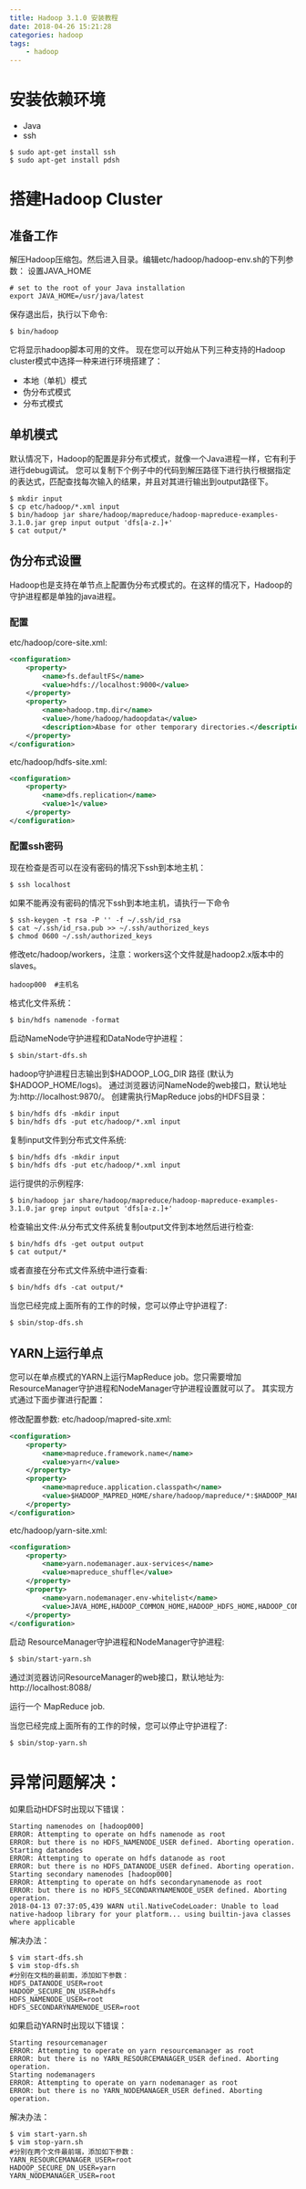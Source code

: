 ```yaml
---
title: Hadoop 3.1.0 安装教程
date: 2018-04-26 15:21:28
categories: hadoop
tags:
    - hadoop
---
```



# 安装依赖环境

- Java
- ssh

```shell
$ sudo apt-get install ssh
$ sudo apt-get install pdsh
```

# 搭建Hadoop Cluster

## 准备工作

解压Hadoop压缩包。然后进入目录。编辑etc/hadoop/hadoop-env.sh的下列参数：
设置JAVA_HOME

```
# set to the root of your Java installation
export JAVA_HOME=/usr/java/latest 
```

保存退出后，执行以下命令:

```
$ bin/hadoop  
```

它将显示hadoop脚本可用的文件。
现在您可以开始从下列三种支持的Hadoop cluster模式中选择一种来进行环境搭建了：

- 本地（单机）模式
- 伪分布式模式
- 分布式模式

## 单机模式

默认情况下，Hadoop的配置是非分布式模式，就像一个Java进程一样，它有利于进行debug调试。
您可以复制下个例子中的代码到解压路径下进行执行根据指定的表达式，匹配查找每次输入的结果，并且对其进行输出到output路径下。

```shell
$ mkdir input  
$ cp etc/hadoop/*.xml input  
$ bin/hadoop jar share/hadoop/mapreduce/hadoop-mapreduce-examples-3.1.0.jar grep input output 'dfs[a-z.]+'  
$ cat output/*  
```

## 伪分布式设置

Hadoop也是支持在单节点上配置伪分布式模式的。在这样的情况下，Hadoop的守护进程都是单独的java进程。

### 配置

etc/hadoop/core-site.xml:
```xml
<configuration>  
    <property>  
        <name>fs.defaultFS</name>  
        <value>hdfs://localhost:9000</value>  
    </property>
    <property>  
        <name>hadoop.tmp.dir</name>  
        <value>/home/hadoop/hadoopdata</value>  
        <description>Abase for other temporary directories.</description>  
    </property>  
</configuration> 
```

etc/hadoop/hdfs-site.xml:
```xml
<configuration>  
    <property>  
        <name>dfs.replication</name>  
        <value>1</value>  
    </property>  
</configuration>  
```

### 配置ssh密码

现在检查是否可以在没有密码的情况下ssh到本地主机：

```shell
$ ssh localhost
```

如果不能再没有密码的情况下ssh到本地主机，请执行一下命令
```shell
$ ssh-keygen -t rsa -P '' -f ~/.ssh/id_rsa  
$ cat ~/.ssh/id_rsa.pub >> ~/.ssh/authorized_keys  
$ chmod 0600 ~/.ssh/authorized_keys  
```

修改etc/hadoop/workers，注意：workers这个文件就是hadoop2.x版本中的slaves。
```
hadoop000  #主机名  
```

格式化文件系统：
```shell
$ bin/hdfs namenode -format 
```

启动NameNode守护进程和DataNode守护进程：
```shell
$ sbin/start-dfs.sh
```

hadoop守护进程日志输出到$HADOOP_LOG_DIR 路径 (默认为 $HADOOP_HOME/logs)。
通过浏览器访问NameNode的web接口，默认地址为:http://localhost:9870/。
创建需执行MapReduce jobs的HDFS目录：
```shell
$ bin/hdfs dfs -mkdir input  
$ bin/hdfs dfs -put etc/hadoop/*.xml input  
```

复制input文件到分布式文件系统:
```shell
$ bin/hdfs dfs -mkdir input  
$ bin/hdfs dfs -put etc/hadoop/*.xml input  
```

运行提供的示例程序:
```shell
$ bin/hadoop jar share/hadoop/mapreduce/hadoop-mapreduce-examples-3.1.0.jar grep input output 'dfs[a-z.]+'  
```

检查输出文件:从分布式文件系统复制output文件到本地然后进行检查:
```shell
$ bin/hdfs dfs -get output output  
$ cat output/*  
```
或者直接在分布式文件系统中进行查看:
```shell
$ bin/hdfs dfs -cat output/*  
```

当您已经完成上面所有的工作的时候，您可以停止守护进程了:
```shell
$ sbin/stop-dfs.sh  
```

## YARN上运行单点

您可以在单点模式的YARN上运行MapReduce job。您只需要增加ResourceManager守护进程和NodeManager守护进程设置就可以了。
其实现方式通过下面步骤进行配置：

修改配置参数:
etc/hadoop/mapred-site.xml:
```xml
<configuration>  
    <property>  
        <name>mapreduce.framework.name</name>  
        <value>yarn</value>  
    </property>
    <property>  
        <name>mapreduce.application.classpath</name>  
        <value>$HADOOP_MAPRED_HOME/share/hadoop/mapreduce/*:$HADOOP_MAPRED_HOME/share/hadoop/mapreduce/lib/*</value>  
    </property>  
</configuration>  
```
etc/hadoop/yarn-site.xml:
```xml
<configuration>  
    <property>  
        <name>yarn.nodemanager.aux-services</name>  
        <value>mapreduce_shuffle</value>  
    </property>  
    <property>  
        <name>yarn.nodemanager.env-whitelist</name>  
        <value>JAVA_HOME,HADOOP_COMMON_HOME,HADOOP_HDFS_HOME,HADOOP_CONF_DIR,CLASSPATH_PREPEND_DISTCACHE,HADOOP_YARN_HOME,HADOOP_MAPRED_HOME</value>  
    </property>  
</configuration>  
```

启动 ResourceManager守护进程和NodeManager守护进程:
```shell
$ sbin/start-yarn.sh  
```

通过浏览器访问ResourceManager的web接口，默认地址为: http://localhost:8088/

运行一个 MapReduce job.

当您已经完成上面所有的工作的时候，您可以停止守护进程了:
```shell
$ sbin/stop-yarn.sh  
```

# 异常问题解决：

如果启动HDFS时出现以下错误：

```
Starting namenodes on [hadoop000]  
ERROR: Attempting to operate on hdfs namenode as root  
ERROR: but there is no HDFS_NAMENODE_USER defined. Aborting operation.  
Starting datanodes  
ERROR: Attempting to operate on hdfs datanode as root  
ERROR: but there is no HDFS_DATANODE_USER defined. Aborting operation.  
Starting secondary namenodes [hadoop000]  
ERROR: Attempting to operate on hdfs secondarynamenode as root  
ERROR: but there is no HDFS_SECONDARYNAMENODE_USER defined. Aborting operation.  
2018-04-13 07:37:05,439 WARN util.NativeCodeLoader: Unable to load native-hadoop library for your platform... using builtin-java classes where applicable 
```

解决办法：

```
$ vim start-dfs.sh  
$ vim stop-dfs.sh  
#分别在文档的最前面，添加如下参数：  
HDFS_DATANODE_USER=root  
HADOOP_SECURE_DN_USER=hdfs  
HDFS_NAMENODE_USER=root  
HDFS_SECONDARYNAMENODE_USER=root   
```


如果启动YARN时出现以下错误：

```
Starting resourcemanager  
ERROR: Attempting to operate on yarn resourcemanager as root  
ERROR: but there is no YARN_RESOURCEMANAGER_USER defined. Aborting operation.  
Starting nodemanagers  
ERROR: Attempting to operate on yarn nodemanager as root  
ERROR: but there is no YARN_NODEMANAGER_USER defined. Aborting operation.  
```

解决办法：

```
$ vim start-yarn.sh  
$ vim stop-yarn.sh  
#分别在两个文件最前端，添加如下参数：  
YARN_RESOURCEMANAGER_USER=root  
HADOOP_SECURE_DN_USER=yarn  
YARN_NODEMANAGER_USER=root     
```
